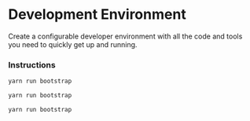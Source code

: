 # Development Environment

Create a configurable developer environment with all the code and tools you need to quickly get up and running.

### Instructions
```sh
yarn run bootstrap
```

```sh
yarn run bootstrap
```

```sh
yarn run bootstrap
```
